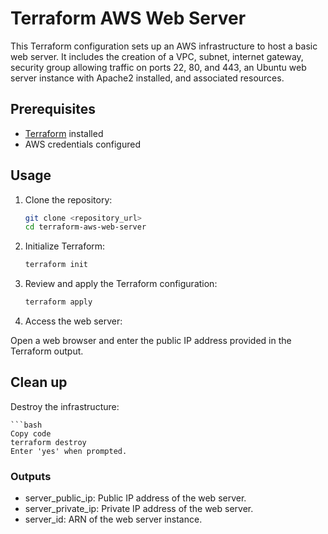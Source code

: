 # Terraform AWS Web Server

This Terraform configuration sets up an AWS infrastructure to host a basic web server. It includes the creation of a VPC, subnet, internet gateway, security group allowing traffic on ports 22, 80, and 443, an Ubuntu web server instance with Apache2 installed, and associated resources.

## Prerequisites

- [Terraform](https://www.terraform.io/downloads.html) installed
- AWS credentials configured

## Usage

1. Clone the repository:

   ```bash
   git clone <repository_url>
   cd terraform-aws-web-server

2. Initialize Terraform:

   ```bash
   terraform init
   
3. Review and apply the Terraform configuration:

   ```bash
   terraform apply

4. Access the web server:

Open a web browser and enter the public IP address provided in the Terraform output.

## Clean up

Destroy the infrastructure:

    ```bash
    Copy code
    terraform destroy
    Enter 'yes' when prompted.

### Outputs

- server_public_ip: Public IP address of the web server.
- server_private_ip: Private IP address of the web server.
- server_id: ARN of the web server instance.
      
   
